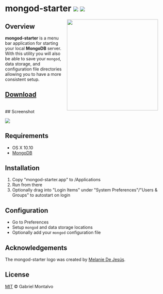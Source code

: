 # mongod-starter ![](https://img.shields.io/github/release/gmontalvoriv/mongod-starter.svg) ![](https://img.shields.io/github/commits-since/gmontalvoriv/mongod-starter/1.0.0.svg)

<img align="right" height="300" width="300" src="https://github.com/gmontalvoriv/mongod-starter/blob/master/images/logo.png" />

## Overview

**mongod-starter** is a menu bar application for starting your local **MongoDB** server. With this utility you will also be able to save your `mongod`, data storage, and configuration file directories allowing you to have a more consistent setup.

## [Download](https://github.com/gmontalvoriv/mongod-starter/releases)

<br>
## Screenshot

![](https://github.com/gmontalvoriv/mongod-starter/blob/master/images/Screenshot.png)

## Requirements

- OS X 10.10
- [MongoDB](https://www.mongodb.org/downloads#production)

## Installation

1. Copy "mongod-starter.app" to /Applications
2. Run from there
3. Optionally drag into "Login Items" under "System Preferences"/"Users & Groups" to autostart on login

## Configuration

- Go to Preferences
- Setup `mongod` and data storage locations
- Optionally add your `mongod` configuration file 

## Acknowledgements

The mongod-starter logo was created by [Melanie De Jesús](mailto:melanie.dejesus92@hotmail.com).

## License

[MIT](https://github.com/gmontalvoriv/mongod-starter/blob/master/LICENSE) © Gabriel Montalvo

